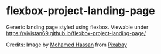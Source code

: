 # flexbox-project-landing-page
Generic landing page styled using flexbox.
Viewable under https://vivistan69.github.io/flexbox-project-landing-page/

Credits:
Image by <a href="https://pixabay.com/users/mohamed_hassan-5229782/?utm_source=link-attribution&amp;utm_medium=referral&amp;utm_campaign=image&amp;utm_content=6763903">Mohamed Hassan</a> from <a href="https://pixabay.com//?utm_source=link-attribution&amp;utm_medium=referral&amp;utm_campaign=image&amp;utm_content=6763903">Pixabay</a>

